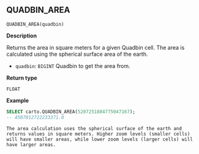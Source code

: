 ## QUADBIN_AREA

```sql:signature
QUADBIN_AREA(quadbin)
```

**Description**

Returns the area in square meters for a given Quadbin cell. The area is calculated using the spherical surface area of the earth.

* `quadbin`: `BIGINT` Quadbin to get the area from.

**Return type**

`FLOAT`

**Example**

```sql
SELECT carto.QUADBIN_AREA(5207251884775047167);
-- 4507012722233371.0
```

````hint:info
The area calculation uses the spherical surface of the earth and returns values in square meters. Higher zoom levels (smaller cells) will have smaller areas, while lower zoom levels (larger cells) will have larger areas.
````